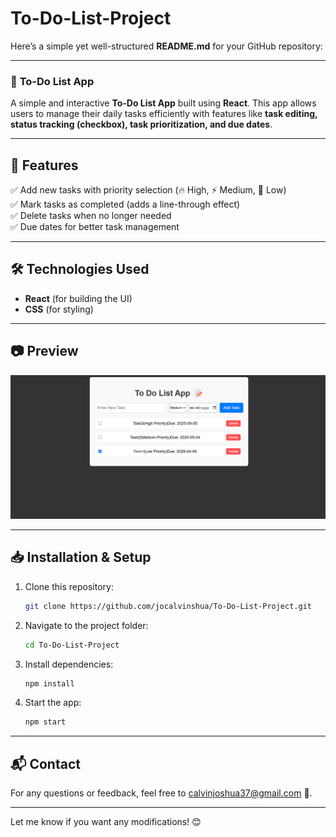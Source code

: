 # To-Do-List-Project
Here’s a simple yet well-structured **README.md** for your GitHub repository:  

---  

### 📝 **To-Do List App**  

A simple and interactive **To-Do List App** built using **React**. This app allows users to manage their daily tasks efficiently with features like **task editing, status tracking (checkbox), task prioritization, and due dates**.  

---  

## 🚀 **Features**  
✅ Add new tasks with priority selection (🔥 High, ⚡ Medium, 🌱 Low)  
✅ Mark tasks as completed (adds a line-through effect)  
✅ Delete tasks when no longer needed  
✅ Due dates for better task management  

---  

## 🛠 **Technologies Used**  
- **React** (for building the UI)  
- **CSS** (for styling)  

---  

## 📷 **Preview**  
![App Screenshot](src/img/ProjectDisplay.png)

---  

## 📥 **Installation & Setup**  
1. Clone this repository:  
   ```sh
   git clone https://github.com/jocalvinshua/To-Do-List-Project.git
   ```
2. Navigate to the project folder:  
   ```sh
   cd To-Do-List-Project
   ```
3. Install dependencies:  
   ```sh
   npm install
   ```
4. Start the app:  
   ```sh
   npm start
   ```

---   

## 📬 Contact
For any questions or feedback, feel free to [calvinjoshua37@gmail.com](mailto:calvinjoshua37@gmail.com) 🚀.

---

Let me know if you want any modifications! 😊
